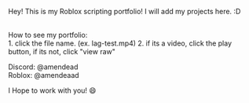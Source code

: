 Hey! This is my Roblox scripting portfolio!
I will add my projects here. :D

<br>
How to see my portfolio: <br>
1. click the file name. (ex. lag-test.mp4)
2. if its a video, click the play button, if its not, click "view raw"

Discord: @amendead <br>
Roblox: @amendeaad

I Hope to work with you! 😄
